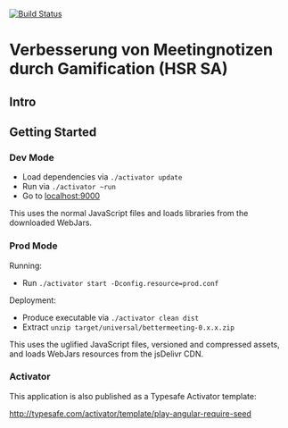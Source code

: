 [![Build Status](https://travis-ci.org/meip/bettermeeting.svg)](https://travis-ci.org/meip/bettermeeting)
# Verbesserung von Meetingnotizen durch Gamification (HSR SA)

## Intro

## Getting Started

### Dev Mode

* Load dependencies via `./activator update`
* Run via `./activator ~run`
* Go to [localhost:9000](http://localhost:9000)

This uses the normal JavaScript files and loads libraries from the downloaded WebJars.

### Prod Mode

Running:

* Run `./activator start -Dconfig.resource=prod.conf`

Deployment:

* Produce executable via `./activator clean dist`
* Extract `unzip target/universal/bettermeeting-0.x.x.zip`


This uses the uglified JavaScript files, versioned and compressed assets, and loads WebJars resources from the jsDelivr CDN.

### Activator

This application is also published as a Typesafe Activator template:

http://typesafe.com/activator/template/play-angular-require-seed

